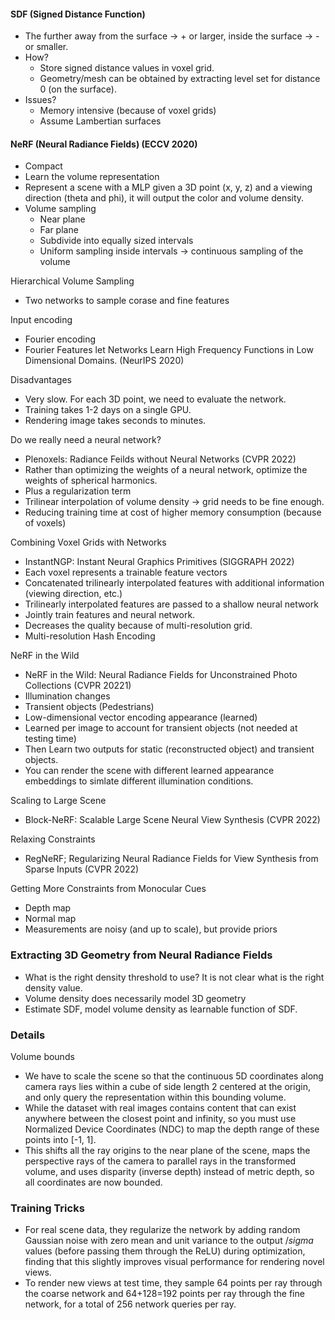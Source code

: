 


#### SDF (Signed Distance Function)
* The further away from the surface -> + or larger,
inside the surface -> - or smaller.
* How?
    * Store signed distance values in voxel grid.
    * Geometry/mesh can be obtained by extracting level set for distance 0 (on the surface). 
* Issues?
    * Memory intensive (because of voxel grids)
    * Assume Lambertian surfaces

#### NeRF (Neural Radiance Fields) (ECCV 2020)
* Compact
* Learn the volume representation
* Represent a scene with a MLP given a 3D point (x, y, z) and a viewing direction (theta and phi), it will output the color and volume density.
* Volume sampling
    * Near plane
    * Far plane
    * Subdivide into equally sized intervals
    * Uniform sampling inside intervals -> continuous sampling of the volume


Hierarchical Volume Sampling
* Two networks to sample corase and fine features

Input encoding
* Fourier encoding
* Fourier Features let Networks Learn High Frequency Functions in Low Dimensional Domains. (NeurIPS 2020)

Disadvantages
* Very slow. For each 3D point, we need to evaluate the network.
* Training takes 1-2 days on a single GPU.
* Rendering image takes seconds to minutes.

Do we really need a neural network?
* Plenoxels: Radiance Feilds without Neural Networks (CVPR 2022)
* Rather than optimizing the weights of a neural network, optimize the weights of spherical harmonics.
* Plus a regularization term 
* Trilinear interpolation of volume density -> grid needs to be fine enough.
* Reducing training time at cost of higher memory consumption (because of voxels)

Combining Voxel Grids with Networks
* InstantNGP: Instant Neural Graphics Primitives (SIGGRAPH 2022)
* Each voxel represents a trainable feature vectors
* Concatenated trilinearly interpolated features with additional information (viewing direction, etc.)
* Trilinearly interpolated features are passed to a shallow neural network
* Jointly train features and neural network.
* Decreases the quality because of multi-resolution grid.
* Multi-resolution Hash Encoding

NeRF in the Wild
* NeRF in the Wild: Neural Radiance Fields for Unconstrained Photo Collections (CVPR 20221)
* Illumination changes
* Transient objects (Pedestrians)
* Low-dimensional vector encoding appearance (learned)
* Learned per image to account for transient objects (not needed at testing time)
* Then Learn two outputs for static (reconstructed object) and transient objects.
* You can render the scene with different learned appearance embeddings to simlate different illumination conditions.

Scaling to Large Scene
* Block-NeRF: Scalable Large Scene Neural View Synthesis (CVPR 2022)

Relaxing Constraints
* RegNeRF; Regularizing Neural Radiance Fields for View Synthesis from Sparse Inputs (CVPR 2022)

Getting More Constraints from Monocular Cues
* Depth map
* Normal map
* Measurements are noisy (and up to scale), but provide priors


### Extracting 3D Geometry from Neural Radiance Fields

* What is the right density threshold to use?
    It is not clear what is the right density value.
* Volume density does necessarily model 3D geometry
* Estimate SDF, model volume density as learnable function of SDF.


### Details

Volume bounds
* We have to scale the scene so that the continuous 5D coordinates along camera rays lies within a cube of side length 2 centered at the origin, and only query the representation within this bounding volume.
* While the dataset with real images contains content that can exist anywhere between the closest point and infinity, so you must use Normalized Device Coordinates (NDC) to map the depth range of these points into [-1, 1].
* This shifts all the ray origins to the near plane of the scene, maps the perspective rays of the camera to parallel rays in the transformed volume, and uses disparity (inverse depth) instead of metric depth, so all coordinates are now bounded.


### Training Tricks
* For real scene data, they regularize the network by adding random Gaussian noise with zero mean and unit variance to the output $/sigma$ values (before passing them through the ReLU) during optimization, finding that this slightly improves visual performance for rendering novel views.
* To render new views at test time, they sample 64 points per ray through the coarse network and 64+128=192 points per ray through the fine network, for a total of 256 network queries per ray.